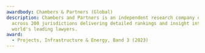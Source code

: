 ```yaml
---
awardbody: Chambers & Partners (Global)
description: Chambers and Partners is an independent research company operating
  across 200 jurisdictions delivering detailed rankings and insight into the
  world's leading lawyers.
award:
  - Projects, Infrastructure & Energy, Band 3 (2023)
---
```

